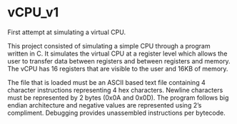 # vCPU_v1
First attempt at simulating a virtual CPU.

This project consisted of simulating a simple CPU through a program written in C. It simulates the virtual CPU at a register level which allows the user to transfer data between registers and between registers and memory. The vCPU has 16 registers that are visible to the user and 16KB of memory.

The file that is loaded must be an ASCII based text file containing 4 character instructions representing 4 hex characters. Newline characters must be represented by 2 bytes (0x0A and 0x0D). The program follows big endian architecture and negative values are represented using 2’s compliment. Debugging provides unassembled instructions per bytecode.
